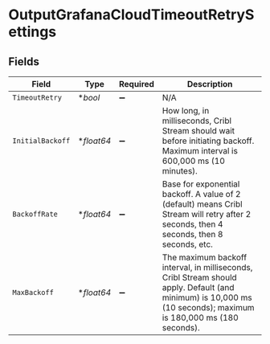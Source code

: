 # OutputGrafanaCloudTimeoutRetrySettings


## Fields

| Field                                                                                                                                                           | Type                                                                                                                                                            | Required                                                                                                                                                        | Description                                                                                                                                                     |
| --------------------------------------------------------------------------------------------------------------------------------------------------------------- | --------------------------------------------------------------------------------------------------------------------------------------------------------------- | --------------------------------------------------------------------------------------------------------------------------------------------------------------- | --------------------------------------------------------------------------------------------------------------------------------------------------------------- |
| `TimeoutRetry`                                                                                                                                                  | **bool*                                                                                                                                                         | :heavy_minus_sign:                                                                                                                                              | N/A                                                                                                                                                             |
| `InitialBackoff`                                                                                                                                                | **float64*                                                                                                                                                      | :heavy_minus_sign:                                                                                                                                              | How long, in milliseconds, Cribl Stream should wait before initiating backoff. Maximum interval is 600,000 ms (10 minutes).                                     |
| `BackoffRate`                                                                                                                                                   | **float64*                                                                                                                                                      | :heavy_minus_sign:                                                                                                                                              | Base for exponential backoff. A value of 2 (default) means Cribl Stream will retry after 2 seconds, then 4 seconds, then 8 seconds, etc.                        |
| `MaxBackoff`                                                                                                                                                    | **float64*                                                                                                                                                      | :heavy_minus_sign:                                                                                                                                              | The maximum backoff interval, in milliseconds, Cribl Stream should apply. Default (and minimum) is 10,000 ms (10 seconds); maximum is 180,000 ms (180 seconds). |